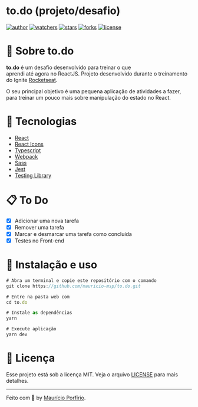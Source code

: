 # to.do (projeto/desafio)

[![author](https://img.shields.io/badge/author-mauricioporfirio-blue?style=flat-square)](https://github.com/mauricio-msp)
[![watchers](https://img.shields.io/github/watchers/mauricio-msp/to.do?style=flat-square&color=blue)](https://github.com/mauricio-msp/to.do/watchers)
[![stars](https://img.shields.io/github/stars/mauricio-msp/to.do?style=flat-square&color=blue)](https://github.com/mauricio-msp/to.do/stargazers)
[![forks](https://img.shields.io/github/forks/mauricio-msp/to.do?style=flat-square&color=blue)](https://github.com/mauricio-msp/to.do/network/members)
[![license](https://img.shields.io/badge/license-MIT-blue?style=flat-square)](LICENSE)

# :information_desk_person: Sobre to.do

**to.do** é um desafio desenvolvido para treinar o que aprendi até agora no ReactJS. Projeto desenvolvido durante o treinamento do Ignite [Rocketseat](https://www.rocketseat.com.br/).

O seu principal objetivo é uma pequena aplicação de atividades a fazer, para treinar um pouco mais sobre manipulação do estado no React.


# :rocket: Tecnologias

- [React](https://pt-br.reactjs.org/)
- [React Icons](https://react-icons.github.io/react-icons/)
- [Typescript](https://www.typescriptlang.org/)
- [Webpack](https://webpack.js.org/)
- [Sass](https://sass-lang.com/)
- [Jest](https://jestjs.io/pt-BR/)
- [Testing Library](https://testing-library.com/)

# :clipboard: To Do

- [x] Adicionar uma nova tarefa
- [x] Remover uma tarefa
- [x] Marcar e desmarcar uma tarefa como concluída
- [x] Testes no Front-end 

# :wrench: Instalação e uso

```js
# Abra um terminal e copie este repositório com o comando
git clone https://github.com/mauricio-msp/to.do.git

# Entre na pasta web com 
cd to.do

# Instale as dependências
yarn

# Execute aplicação
yarn dev
```

# :page_with_curl: Licença

Esse projeto está sob a licença MIT. Veja o arquivo [LICENSE](https://github.com/mauricio-msp/to.do/blob/main/LICENSE) para mais detalhes.

---

Feito com :blue_heart: by [Maurício Porfírio](https://github.com/mauricio-msp).
